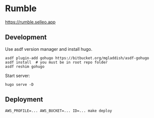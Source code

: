# Rumble

https://rumble.selleo.app

## Development

Use asdf version manager and install hugo.

```
asdf plugin-add gohugo https://bitbucket.org/mgladdish/asdf-gohugo
asdf install  # you must be in root repo folder
asdf reshim gohugo
```

Start server:

```
hugo serve -D
```

## Deployment

```
AWS_PROFILE=... AWS_BUCKET=... ID=... make deploy
```

